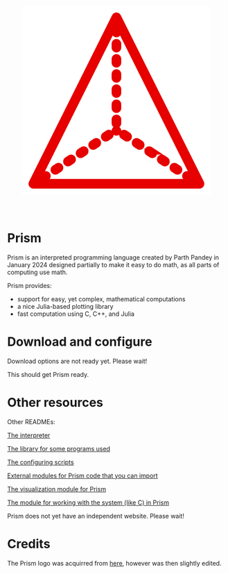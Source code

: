 <h1 align = "center">
<img id = "logo" src = "logo.svg">
</h1><br>

# Prism
Prism is an interpreted programming language created by Parth Pandey in January 2024 designed partially to make it easy to do math, as all parts of computing use math.

Prism provides:
- support for easy, yet complex, mathematical computations
- a nice Julia-based plotting library
- fast computation using C, C++, and Julia

# Download and configure
Download options are not ready yet. Please wait!

This should get Prism ready.

# Other resources
Other READMEs: 

[The interpreter](https://github.com/parth-pandey2030/prism/blob/main/interpreter/README.md) 

[The library for some programs used](https://github.com/parth-pandey2030/prism/blob/main/lib/README.md)

[The configuring scripts](https://github.com/parth-pandey2030/prism/blob/main/config/README.md)

[External modules for Prism code that you can import](https://github.com/parth-pandey2030/prism/blob/main/modules/README.md)

[The visualization module for Prism](https://github.com/parth-pandey2030/prism/blob/main/modules/golden/README.md)

[The module for working with the system (like C) in Prism](https://github.com/parth-pandey2030/prism/blob/main/modules/system/README.md)

Prism does not yet have an independent website. Please wait!

# Credits

The Prism logo was acquirred from [here](https://www.svgrepo.com/svg/382617/3d-shape-3d-triangle-shape-geometric-prism-pyramid-shape), however was then slightly edited.


